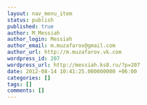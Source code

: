 ```yaml
---
layout: nav_menu_item
status: publish
published: true
author: M_Messiah
author_login: Messiah
author_email: m.muzafarov@gmail.com
author_url: http://m.muzafarov.vk.com
wordpress_id: 207
wordpress_url: http://messiah.ks8.ru/?p=207
date: 2012-08-14 10:41:25.000000000 +06:00
categories: []
tags: []
comments: []
---
```

 
